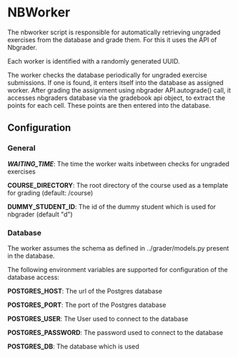 # NBWorker
The nbworker script is responsible for automatically retrieving ungraded exercises from the database and grade them.
For this it uses the API of Nbgrader.

Each worker is identified with a randomly generated UUID.

The worker checks the database periodically for ungraded exercise submissions.
If one is found, it enters itself into the database as assigned worker.
After grading the assignment using nbgrader API.autograde() call, it accesses nbgraders database via the gradebook api object, to extract the points for each cell.
These points are then entered into the database.
## Configuration

### General
***WAITING_TIME***: The time the worker waits inbetween checks for ungraded exercises

**COURSE_DIRECTORY**: The root directory of the course used as a template for grading (default: /course)

**DUMMY_STUDENT_ID**: The id of the dummy student which is used for nbgrader (default "d")

### Database
The worker assumes the schema as defined in ../grader/models.py present in the database.

The following environment variables are supported for configuration of the database access:

**POSTGRES_HOST**: The url of the Postgres database

**POSTGRES_PORT**: The port of the Postgres database

**POSTGRES_USER**: The User used to connect to the database

**POSTGRES_PASSWORD**: The password used to connect to the database

**POSTGRES_DB**: The database which is used

